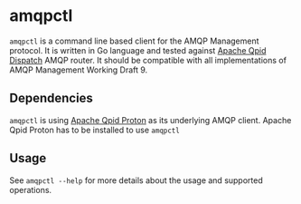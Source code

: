# amqpctl

`amqpctl` is a command line based client for the AMQP Management protocol. It is written in Go language and tested against [Apache Qpid Dispatch](http://qpid.apache.org/components/dispatch-router/index.html) AMQP router. It should be compatible with all implementations of AMQP Management Working Draft 9.

## Dependencies

`amqpctl` is using [Apache Qpid Proton](http://qpid.apache.org/proton/index.html) as its underlying AMQP client. Apache Qpid Proton has to be installed to use `amqpctl`

## Usage

See `amqpctl --help` for more details about the usage and supported operations.

